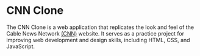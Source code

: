 # CNN Clone

The CNN Clone is a web application that replicates the look and feel of the Cable News Network [(CNN)](https://edition.cnn.com) website. It serves as a practice project for improving web development and design skills, including HTML, CSS, and JavaScript.
